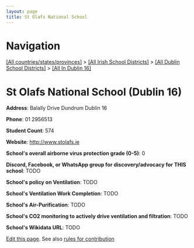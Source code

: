 ```yaml
---
layout: page
title: St Olafs National School
---
```

# Navigation

[[All countries/states/provinces]](../../../..) > [[All Irish School Districts]](../../..) > [[All Dublin School Districts]](../..) > [[All In Dublin 16]](..)

# St Olafs National School (Dublin 16)

**Address**: Balally Drive Dundrum Dublin 16

**Phone**: 01 2956513

**Student Count**: 574

**Website**: <http://www.stolafs.ie>

**School's overall airborne virus protection grade (0-5)**: 0

**Discord, Facebook, or WhatsApp group for discovery/advocacy for THIS school**: TODO

**School's policy on Ventilation**: TODO

**School's Ventilation Work Completion**: TODO

**School's Air-Purification**: TODO

**School's CO2 monitoring to actively drive ventilation and filtration**: TODO

**School's Wikidata URL**: TODO


[Edit this page](https://github.com/ventilate-schools/Ireland/edit/main/./Dublin_16/St_Olafs_National_School.md). See also [rules for contribution](../../../contribution-rules/)